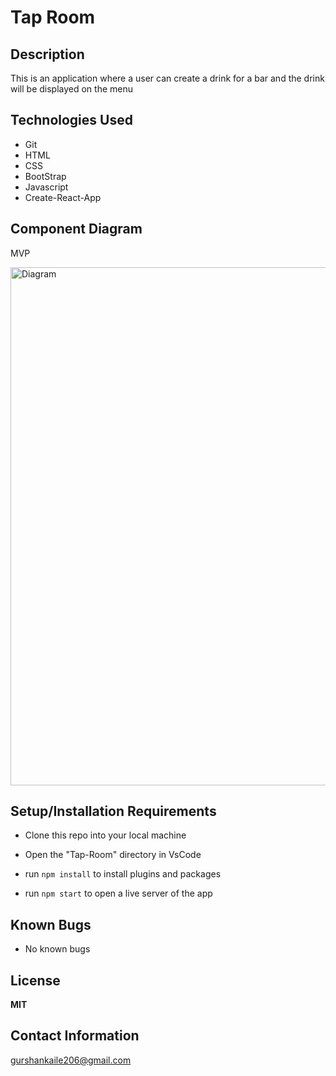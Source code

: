 # Tap Room

## Description 

This is an application where a user can create a drink for a bar and the drink will be displayed on the menu

## Technologies Used

* Git 
* HTML
* CSS
* BootStrap
* Javascript
* Create-React-App

## Component Diagram

MVP 

<img width="829" alt="Diagram" src="https://user-images.githubusercontent.com/73914033/133663400-b82304be-02ae-4683-99ba-7af6c36e7599.png">

## Setup/Installation Requirements

* Clone this repo into your local machine

* Open the "Tap-Room" directory in VsCode

* run ``` npm install ``` to install plugins and packages

* run ``` npm start ``` to open a live server of the app 

## Known Bugs

* No known bugs

## License 

__MIT__

## Contact Information 

gurshankaile206@gmail.com 